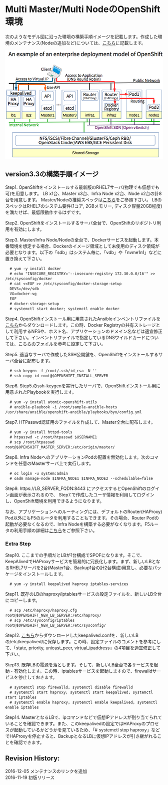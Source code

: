 # Multi Master/Multi NodeのOpenShift環境

次のようなモデル図に沿った環境の構築手順イメージを記載します。作成した環境のメンテナンス(Nodeの追加など)については、[こちら](https://github.com/h-kojima/openshift/blob/master/ocp3u3/maintenance.md)に記載します。

![モデル図](https://github.com/h-kojima/openshift/blob/master/ocp3u3/images/openshift-deployment-model.png)

## version3.3の構築手順イメージ

Step1. OpenShiftをインストールする最新版のRHEL7サーバ(物理でも仮想でも可)を用意します。
LB x1台、Master x3台、Infra Node x2台、Node x2台の計8台を用意します。
Master/Nodeの推奨スペックは[こちら](https://access.redhat.com/documentation/en/openshift-container-platform/3.3/single/installation-and-configuration/#install-config-install-prerequisites)をご参照下さい。
LBのスペックはRHEL7のシステム要件(1コア, 2GBメモリー, ディスク容量20GB程度)を満たせば、最低限動作するはずです。

Step2. OpenShiftをインストールするサーバ全台で、OpenShiftのリポジトリ利用を有効にします。

Step3. Master/Infra Node/Nodeの全台で、Dockerサービスを起動します。本番環境を想定する場合、Dockerのイメージ領域として未使用のディスク領域が必要となります。以下の「sdb」はシステム毎に、「vdb」や「nvme1n1」などに置き換えて下さい。

```
  # yum -y install docker
  # echo "INSECURE_REGISTRY='--insecure-registry 172.30.0.0/16'" >> /etc/sysconfig/docker
  # cat <<EOF >> /etc/sysconfig/docker-storage-setup
  DEVS=/dev/sdb
  VG=docker-vg
  EOF
  # docker-storage-setup
  # systemctl start docker; systemctl enable docker
```

Step4. OpenShiftインストール用に用意されたAnsibleインベントリファイルを[こちら](https://github.com/h-kojima/openshift/blob/master/ocp3u3/ansible/sample-ansible-hosts)からダウンロードします。この時、Docker Registryの共有ストレージとして利用するNFSや、ホスト名、アプリケーションのドメイン名などは適宜修正して下さい。インベントリファイルで指定しているDNSワイルドカードについては、[こちらのファイル](https://github.com/h-kojima/openshift/blob/master/ocp3u3/bind-chroot)を参考に設定して下さい。

Step5. 適当なサーバで作成したSSH公開鍵を、OpenShiftをインストールするサーバ全台に配布します。

```
  # ssh-keygen -f /root/.ssh/id_rsa -N ''
  # ssh-copy-id root@$OPENSHIFT_INSTALL_SERVER
```

Step6. Step5.のssh-keygenを実行したサーバで、OpenShiftインストール用に用意されたPlaybookを実行します。

```
  # yum -y install atomic-openshift-utils
  # ansible-playbook -i /root/sample-ansible-hosts /usr/share/ansible/openshift-ansible/playbooks/byo/config.yml
```

Step7. HTPasswd認証用のファイルを作成して、Master全台に配布します。

```
  # yum -y install httpd-tools
  # htpasswd -c /root/htpasswd $USERNAME1
  # scp /root/htpasswd root@$OPENSHIFT_MASTER_SERVER:/etc/origin/master/
```
Step8. Infra NodeへのアプリケーションPodの配置を無効化します。次のコマンドを任意のMasterサーバ上で実行します。

```
  # oc login -u system:admin
  # oadm manage-node $INFRA_NODE1 $INFRA_NODE2 --schedulable=false
```

Step9. https://LB_SERVER_FQDN:8443 にアクセスするとOpenShiftのログイン画面が表示されるので、
Step7.で作成したユーザ情報を利用してログインし、OpenShift環境を利用できるようになります。

なお、アプリケーションへのルーティングには、デフォルトのRouter(HAProxy) Pod以外にもF5のルータを利用することもできます。その場合、Router Podの起動が必要なくなるので、Infra Nodeを構築する必要がなくなります。F5ルータの利用手順の詳細は[こちら](https://access.redhat.com/documentation/en/openshift-container-platform/3.3/single/installation-and-configuration/#install-config-router-f5)をご参照下さい。

### Extra Step

Step10. ここまでの手順だとLBが1台構成でSPOFになります。そこで、KeepAlivedでHAProxyサービスを簡易的に冗長化します。まず、新しいLBとなるRHEL7サーバを2台(Master1台、Backup1台の計2台構成)用意し、必要なパッケージをインストールします。

```
  # yum -y install keepalived haproxy iptables-services
```
Step11. 既存のLBのhaproxy/iptablesサービスの設定ファイルを、新しいLB全台にコピーします。

```
  # scp /etc/haproxy/haproxy.cfg root@$OPENSHIFT_NEW_LB_SERVER:/etc/haproxy/
  # scp /etc/sysconfig/iptables root@$OPENSHIFT_NEW_LB_SERVER:/etc/sysconfig/
```
Step12. [こちら](https://github.com/h-kojima/openshift/blob/master/ocp3u3/keepalived/keepalived.conf)からダウンロードしたkeepalived.confを、新しいLBの/etc/keepalived/に保存します。この時、設定ファイルのコメントを参考にして、「state, priority, unicast_peer, virtual_ipaddress」の4項目を適宜修正して下さい。

Step13. 既存LBの電源を落とします。そして、新しいLB全台で各サービスを起動・有効化します。この時、iptablesサービスを起動しますので、firewalldサービスを停止しておきます。

```
  # systemctl stop firewalld; systemctl disable firewalld
  # systemctl start haproxy; systemctl start keepalived; systemctl start iptables
  # systemctl enable haproxy; systemctl enable keepalived; systemctl enable iptables
```
Step14. MasterとなるLBで、ipコマンドなどで仮想IPアドレスが割り当てられていることを確認できます。また、このkeepalivedの設定ではHAProxyのプロセスが起動しているかどうかを見ているため、「# systemctl stop haproxy」などでHAProxyを停止すると、BackupとなるLBに仮想IPアドレスが引き継がれることを確認できます。

## Revision History:

2016-12-05 メンテナンスのリンクを追加  
2016-11-19 初版リリース
